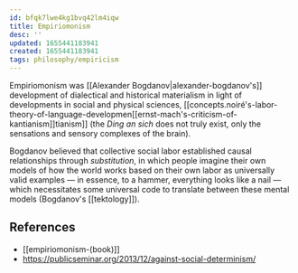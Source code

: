 ```yaml
---
id: bfqk7lwe4kg1bvq42lm4iqw
title: Empiriomonism
desc: ''
updated: 1655441183941
created: 1655441183941
tags: philosophy/empiricism 
---
```


Empiriomonism was [[Alexander Bogdanov|alexander-bogdanov's]] development of dialectical and historical materialism in light of developments in social and physical sciences, [[concepts.noiré's-labor-theory-of-language-developmen[[ernst-mach's-criticism-of-kantianism]]tianism]] (the *Ding an sich* does not truly exist, only the sensations and sensory complexes of the brain).

Bogdanov believed that collective social labor established causal relationships through *substitution*, in which people imagine their own models of how the world works based on their own labor as universally valid examples — in essence, to a hammer, everything looks like a nail — which necessitates some universal code to translate between these mental models (Bogdanov's [[tektology]]).

## References
- [[empiriomonism-(book)]]
- https://publicseminar.org/2013/12/against-social-determinism/
